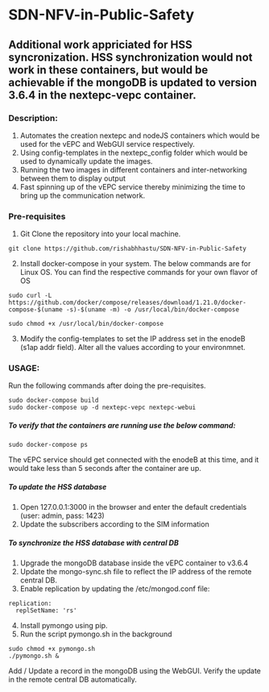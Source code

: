 # SDN-NFV-in-Public-Safety

## Additional work appriciated for HSS syncronization. HSS synchronization would not work in these containers, but would be achievable if the mongoDB is updated to version 3.6.4 in the nextepc-vepc container.

### Description:

1. Automates the creation nextepc and nodeJS containers which would be used for the vEPC and WebGUI service respectively. 
2. Using config-templates in the nextepc_config folder which would be used to dynamically update the images.
3. Running the two images in different containers and inter-networking between them to display output
4. Fast spinning up of the vEPC service thereby minimizing the time to bring up the communication network. 

### Pre-requisites
1. Git Clone the repository into your local machine. 
```
git clone https://github.com/rishabhhastu/SDN-NFV-in-Public-Safety
```

2. Install docker-compose in your system. The below commands are for Linux OS. You can find the respective commands for your own flavor of OS
```
sudo curl -L https://github.com/docker/compose/releases/download/1.21.0/docker-compose-$(uname -s)-$(uname -m) -o /usr/local/bin/docker-compose

sudo chmod +x /usr/local/bin/docker-compose
```

3. Modify the config-templates to set the IP address set in the enodeB (s1ap addr field). Alter all the values according to your environmnet. 


### USAGE:
Run the following commands after doing the pre-requisites.
```
sudo docker-compose build 
sudo docker-compose up -d nextepc-vepc nextepc-webui
```

##### To verify that the containers are running use the below command:
```
sudo docker-compose ps
```

The vEPC service should get connected with the enodeB at this time, and it would take less than 5 seconds after the container are up.

##### To update the HSS database

1. Open 127.0.0.1:3000 in the browser and enter the default credentials (user: admin, pass: 1423)
2. Update the subscribers according to the SIM information

##### To synchronize the HSS database with central DB

1. Upgrade the mongoDB database inside the vEPC container to v3.6.4
2. Update the mongo-sync.sh file to reflect the IP address of the remote central DB.
3. Enable replication by updating the /etc/mongod.conf file:
```
replication:
  replSetName: 'rs'
```
4. Install pymongo using pip.
5. Run the script pymongo.sh in the background

```
sudo chmod +x pymongo.sh
./pymongo.sh &
```

Add / Update a record in the mongoDB using the WebGUI. Verify the update in the remote central DB automatically. 



